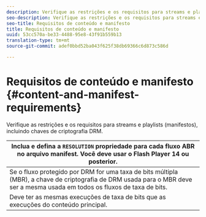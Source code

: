 ```yaml
---
description: Verifique as restrições e os requisitos para streams e playlists (manifestos), incluindo chaves de criptografia DRM.
seo-description: Verifique as restrições e os requisitos para streams e playlists (manifestos), incluindo chaves de criptografia DRM.
seo-title: Requisitos de conteúdo e manifesto
title: Requisitos de conteúdo e manifesto
uuid: 53cc570a-be33-4488-95e8-43f91b559b13
translation-type: tm+mt
source-git-commit: adef0bbd52ba043f625f38db69366c6d873c586d

---
```



# Requisitos de conteúdo e manifesto {#content-and-manifest-requirements}

Verifique as restrições e os requisitos para streams e playlists (manifestos), incluindo chaves de criptografia DRM.

| Inclua e defina a `RESOLUTION` propriedade para cada fluxo ABR no arquivo manifest. Você deve usar o Flash Player 14 ou posterior. |
|---|
| Se o fluxo protegido por DRM for uma taxa de bits múltipla (MBR), a chave de criptografia de DRM usada para o MBR deve ser a mesma usada em todos os fluxos de taxa de bits. |
| Deve ter as mesmas execuções de taxa de bits que as execuções do conteúdo principal. |